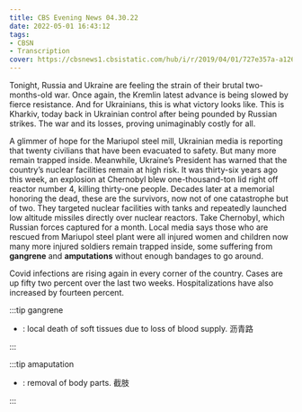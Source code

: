 ```yaml
---
title: CBS Evening News 04.30.22
date: 2022-05-01 16:43:12
tags:
- CBSN
- Transcription
cover: https://cbsnews1.cbsistatic.com/hub/i/r/2019/04/01/727e357a-a126-4138-a2c5-4d3222669d57/thumbnail/640x360/3ff2761028dc5c65cc4f07acd54bcd5c/cbsn2-logo-1920x1080.jpg
---
```

Tonight, Russia and Ukraine are feeling the strain of their brutal two-months-old war. Once again, the Kremlin latest advance is being slowed by fierce resistance. And for Ukrainians, this is what victory looks like. This is Kharkiv, today back in Ukrainian control after being pounded by Russian strikes. The war and its losses, proving unimaginably costly for all.

A glimmer of hope for the Mariupol steel mill, Ukrainian media is reporting that twenty civilians that have been evacuated to safety. But many more remain trapped inside. Meanwhile, Ukraine’s President has warned that the country’s nuclear facilities remain at high risk. It was thirty-six years ago this week, an explosion at Chernobyl blew one-thousand-ton lid right off reactor number 4, killing thirty-one people. Decades later at a memorial honoring the dead, these are the survivors, now not of one catastrophe but of two. They targeted nuclear facilities with tanks and repeatedly launched low altitude missiles directly over nuclear reactors. Take Chernobyl, which Russian forces captured for a month. Local media says those who are rescued from Mariupol steel plant were all injured women and children now many more injured soldiers remain trapped inside, some suffering from **gangrene** and **amputations** without enough bandages to go around.

Covid infections are rising again in every corner of the country. Cases are up fifty two percent over the last two weeks. Hospitalizations have also increased by fourteen percent.

:::tip gangrene

- : local death of soft tissues due to loss of blood supply. 沥青路
  
:::

:::tip amaputation

- : removal of body parts. 截肢
  
:::
